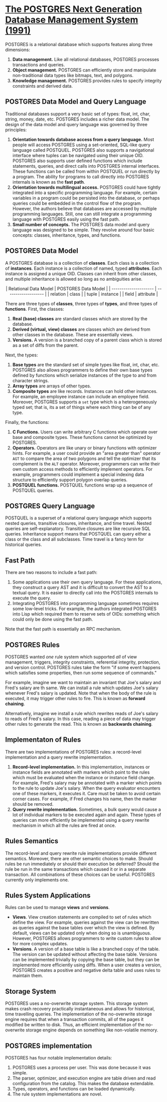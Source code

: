 # [The POSTGRES Next Generation Database Management System (1991)](https://scholar.google.com/scholar?cluster=6521586065605065941)
POSTGRES is a relational database which supports features along three
dimensions:

1. **Data management.** Like all relational databases, POSTGRES processes
   transactions and queries.
2. **Object management.** POSTGRES can efficiently store and manipulate
   non-traditional data types like bitmaps, text, and polygons.
3. **Knowledge management.** POSTGRES provides rules to specify integrity
   constraints and derived data.

## POSTGRES Data Model and Query Language
Traditional databases support a very basic set of types: float, int, char,
string, money, date, etc. POSTGRES includes a richer data model. The design of
the data model and query language was governed by three principles:

1. **Orientation towards database access from a query language.** Most people
   will access POSTGRES using a set-oriented, SQL-like query language called
   POSTQUEL. POSTGRES also supports a navigational interface where tuples can
   be navigated using their unique OID. POSTGRES also supports user defined
   functions which include statements, queries, and direct calls into POSTGRES
   internal interfaces. These functions can be called from within POSTQUEL or
   run directly by a program. The ability for programs to call directly into
   POSTGRES internals is known as the **fast path**.
2. **Orientation towards multilingual access.** POSTGRES could have tightly
   integrated into a specific programming language. For example, certain
   variables in a program could be persisted into the database, or perhaps
   queries could be embedded in the control flow of the program. However, the
   authors believe that databases are accessed by multiple programming
   languages. Still, one can still integrate a programming language with
   POSTGRES easily using the fast path.
3. **Small number of concepts.** The POSTGRES data model and query language was
   designed to be simple. They revolve around four basic concepts: classes,
   inheritance, types, and functions.

## POSTGRES Data Model
A POSTGRES database is a collection of **classes**. Each class is a collection
of **instances**. Each instance is a collection of named, typed **attributes**.
Each instance is assigned a unique OID. Classes can inherit from other classes,
and multiple inheritance is allowed so long as no ambiguities arise.

<center>
| Relational Data Model | POSTGRES Data Model |
| --------------------- | ------------------- |
| relation              | class               |
| tuple                 | instance            |
| field                 | attribute           |
</center>

There are three types of **classes**, three types of **types**, and three types
of **functions**. First, the classes:

1. **Real (base) classes** are standard classes which are stored by the
   database.
2. **Derived (virtual, view) classes** are classes which are derived from other
   classes in the database. These are essentially views.
3. **Versions.** A version is a branched copy of a parent class which is stored
   as a set of diffs from the parent.

Next, the types:

1. **Base types** are the standard set of simple types like float, int, char,
   etc. POSTGRES also allows programmers to define their own base types defined
   by functions which serialize instances of the type to and from character
   strings.
2. **Array types** are arrays of other types.
3. **Composite types** are like records. Instances can hold other instances.
   For example, an employee instance can include an employee field. Moreover,
   POSTGRES supports a `set` type which is a heterogeneously typed set; that
   is, its a set of things where each thing can be of any type.

Finally, the functions:

1. **C Functions.** Users can write arbitrary C functions which operate over
   base and composite types. These functions cannot be optimized by POSTGRES.
2. **Operators.** Operators are like unary or binary functions with optimizer
   hints. For example, a user could provide an "area greater than" operator
   `AGT` to compare the area of two polygons and tell the optimizer that its
   complement is the `ALT` operator. Moreover, programmers can write their own
   custom access methods to efficiently implement operators. For example,
   programmers could implement a special indexing data structure to efficiently
   support polygon overlap queries.
3. **POSTQUEL functions.** POSTQUEL functions wrap up a sequence of POSTQUEL
   queries.

## POSTGRES Query Language
POSTQUEL is a superset of a relational query language which supports nested
queries, transitive closures, inheritance, and time travel. Nested queries are
self-explanatory. Transitive closures are like recursive SQL queries.
Inheritance support means that POSTQUEL can query either a class or the class
and all subclasses. Time travel is a fancy term for historical queries.

## Fast Path
There are two reasons to include a fast path:

1. Some applications use their own query language. For these applications, they
   construct a query AST and it is difficult to convert the AST to a textual
   query. It is easier to directly call into the POSTGRES internals to execute
   the query.
2. Integrating POSTGRES into programming language sometimes requires some
   low-level tricks. For example, the authors integrated POSTGRES into Lisp
   which required them to reserve sets of OIDs: something which could only be
   done using the fast path.

Note that the fast path is essentially an RPC mechanism.

## POSTGRES Rules
POSTGRES wanted *one* rule system which supported *all* of view management,
triggers, integrity constraints, referential integrity, protection, and version
control. POSTGRES rules take the form "if some event happens which satisfies
some properties, then run some sequence of commands."

For example, imagine we want to maintain an invariant that Joe's salary and
Fred's salary are th same.  We can install a rule which updates Joe's salary
whenever Fred's salary is updated. Note that when the body of the rule is
executed, it may trigger other rules to fire. This is known as **forward
chaining**.

Alternatively, imagine we install a rule which rewrites reads of Joe's salary
to reads of Fred's salary. In this case, reading a piece of data may trigger
other rules to generate the read. This is known as **backwards chaining**.

## Implementaton of Rules
There are two implementations of POSTGRES rules: a record-level implementation
and a query rewrite implementation.

1. **Record-level implementation.** In this implementation, instances or
   instance fields are annotated with markers which point to the rules which
   must be evaluated when the instance or instance field change. For example,
   Fred's salary may be annotated with a marker which points to the rule to
   update Joe's salary. When the query evaluator encounters one of these
   markers, it executes it. Care must be taken to avoid certain corner cases.
   For example, if Fred changes his name, then the marker should be removed.
2. **Query rewrite implementation.** Sometimes, a bulk query would cause a lot
   of individual markers to be executed again and again. These types of queries
   can more efficiently be implemented using a query rewrite mechanism in which
   all the rules are fired at once.

## Rules Semantics
The record-level and query rewrite rule implementations provide different
semantics. Moreover, there are other semantic choices to make. Should rules be
run immediately or should their execution be deferred? Should the rule be run
in the same transactions which caused it or in a separate transaction. All
combinations of these choices can be useful. POSTGRES currently only implements
one.

## Rules System Applications
Rules can be used to manage **views** and **versions**.

- **Views**. View creation statements are compiled to set of rules which define
  the view. For example, queries against the view can be rewritten as queries
  against the base tables over which the view is defined. By default, views can
  be updated only when doing so is unambiguous. However, POSTGRES allows
  programmers to write custom rules to allow for more complex updates.
- **Versions**. A version of a base table is like a branched copy of the table.
  The version can be updated without affecting the base table. Versions can be
  implemented trivially by copying the base table, but they can be implemented
  more efficiently using diffs. When a user creates a version, POSTGRES creates
  a positive and negative delta table and uses rules to maintain them.

## Storage System
POSTGRES uses a no-overwrite storage system. This storage system makes crash
recovery practically instantaneous and allows for historical, time travelling
queries. The implementation of the no-overwrite storage engine requires that
when a transaction commits, all of the pages it modified be written to disk.
Thus, an efficient implementation of the no-overwrite storage engine depends on
something like non-volatile memory.

## POSTGRES implementation
POSTGRES has four notable implementation details:

1. POSTGRES uses a process per user. This was done because it was simple.
2. The parser, optimizer, and execution engine are table driven and read
   configuration from the catalog. This makes the database extendable.
3. Types, operators, and functions can be loaded dynamically.
4. The rule system implementations are novel.
